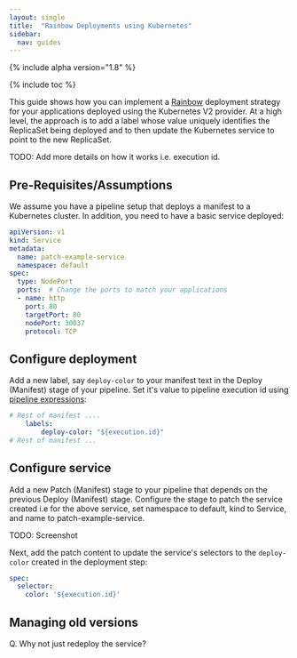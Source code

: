```yaml
---
layout: single
title:  "Rainbow Deployments using Kubernetes"
sidebar:
  nav: guides
---
```


{% include alpha version="1.8" %}

{% include toc %}


This guide shows how you can implement a [Rainbow](TODO:LINK) deployment strategy for your applications deployed using the Kubernetes V2 provider. At a high level, the approach is to add a label whose value uniquely identifies the ReplicaSet being deployed and to then update the Kubernetes service to point to the new ReplicaSet.

TODO: Add more details on how it works i.e. execution id.

## Pre-Requisites/Assumptions

We assume you have a pipeline setup that deploys a manifest to a Kubernetes cluster. In addition, you need to have a basic service deployed:

```yml
apiVersion: v1
kind: Service
metadata:  
  name: patch-example-service
  namespace: default
spec:
  type: NodePort
  ports:  # Change the ports to match your applications
  - name: http
    port: 80 
    targetPort: 80
    nodePort: 30037
    protocol: TCP

```

## Configure deployment

Add a new label, say `deploy-color` to your manifest text in the Deploy (Manifest) stage of your pipeline. Set it's value to pipeline execution id using [pipeline expressions]():

```yaml
# Rest of manifest ....
    labels:
        deploy-color: "${execution.id}"
# Rest of manifest ...
```

## Configure service

Add a new Patch (Manifest) stage to your pipeline that depends on the previous Deploy (Manifest) stage. Configure the stage to patch the service created i.e for the above service, set namespace to default, kind to Service, and name to patch-example-service. 

TODO: Screenshot

Next, add the patch content to update the service's selectors to the `deploy-color` created in the deployment step:

```yaml
spec:
  selector:
    color: '${execution.id}'
```

## Managing old versions

Q. Why not just redeploy the service?
